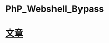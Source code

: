 # PhP_Webshell_Bypass

# [文章](https://github.com/S9MF/S9MF-php-webshell-bypass/blob/master/Article.md)
